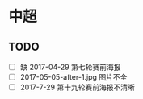 # 中超

## TODO

- [ ] 缺 2017-04-29 第七轮赛前海报
- [ ] 2017-05-05-after-1.jpg 图片不全
- [ ] 2017-7-29 第十九轮赛前海报不清晰
